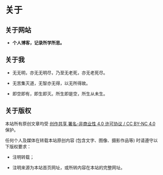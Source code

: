 # 关于


## 关于网站

- **个人博客，记录所学所思。**

## 关于我

- 无无明，亦无无明尽，乃至无老死，亦无老死尽。

- 无苦集灭道，无智亦无得，以无所得故。

- 即空即有，即生即灭。所生即是空，所生从未生。

## 关于版权

本站所有原创文章均受 [创作共享 署名-非商业性 4.0 许可协议 / CC BY-NC 4.0](https://creativecommons.org/licenses/by-nc/4.0/) 保护。

任何个人及媒体在转载本站原创内容 (包含文字、图像、摄影作品等) 时请遵守以下版权要求：

- 注明转载；

- 注明来源为本站首页网址，或所转内容在本站的完整网址。
